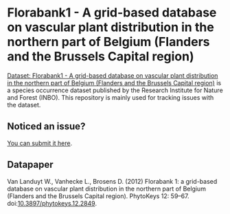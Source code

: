# Florabank1 - A grid-based database on vascular plant distribution in the northern part of Belgium (Flanders and the Brussels Capital region)

[Dataset: Florabank1 - A grid-based database on vascular plant distribution in the northern part of Belgium (Flanders and the Brussels Capital region)](http://dataset.inbo.be/florabank1-occurrences) is a species occurrence dataset published by the Research Institute for Nature and Forest (INBO). This repository is mainly used for tracking issues with the dataset.

## Noticed an issue?

[You can submit it here](https://github.com/LifeWatchINBO/florabank1-occurrences/issues).

## Datapaper

Van Landuyt W., Vanhecke L., Brosens D. (2012) Florabank 1: a grid-based database on vascular plant distribution in the northern part of Belgium (Flanders and the Brussels Capital region). PhytoKeys 12: 59–67. doi:[10.3897/phytokeys.12.2849](http://doi.org/10.3897/phytokeys.12.2849).

